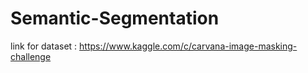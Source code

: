 # Semantic-Segmentation
link for dataset :
https://www.kaggle.com/c/carvana-image-masking-challenge
